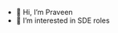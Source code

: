 - 👋 Hi, I’m Praveen
- 👀 I’m interested in SDE roles

<!---
Praveenpk99/Praveenpk99 is a ✨ special ✨ repository because its `README.md` (this file) appears on your GitHub profile.
You can click the Preview link to take a look at your changes.
--->
